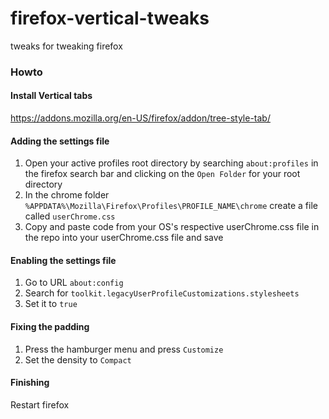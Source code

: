 # firefox-vertical-tweaks
tweaks for tweaking firefox

### Howto

#### Install Vertical tabs
https://addons.mozilla.org/en-US/firefox/addon/tree-style-tab/

#### Adding the settings file
1. Open your active profiles root directory by searching `about:profiles` in the firefox search bar and clicking on the `Open Folder` for your root directory
2. In the chrome folder `%APPDATA%\Mozilla\Firefox\Profiles\PROFILE_NAME\chrome` create a file called `userChrome.css`
3. Copy and paste code from your OS's respective userChrome.css file in the repo into your userChrome.css file and save

#### Enabling the settings file
1. Go to URL `about:config` 
2. Search for `toolkit.legacyUserProfileCustomizations.stylesheets` 
3. Set it to `true`

#### Fixing the padding
1. Press the hamburger menu and press `Customize`
2. Set the density to `Compact`

#### Finishing
Restart firefox